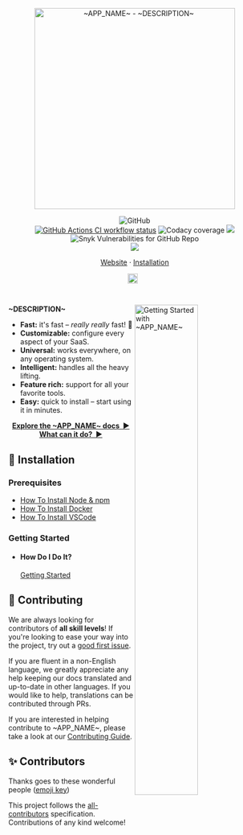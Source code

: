 <p align="center">
  <img
    width="400"
    src="https://raw.githubusercontent.com/~REPO~/master/resources/logo.png"
    alt="~APP_NAME~ - ~DESCRIPTION~"
  />
</p>

<p align="center">
<img alt="GitHub" src="https://img.shields.io/github/license/~REPO~?style=flat-square">
<br/>
  <a href="https://github.com/~REPO~/actions"
    ><img
      src="https://img.shields.io/github/workflow/status/~REPO~/CI/master?label=CI&style=flat-square"
      alt="GitHub Actions CI workflow status"
  /></a>
  <img alt="Codacy coverage" src="https://img.shields.io/codacy/coverage/~CODACY~?style=flat-square">
  <a href="https://www.codacy.com/gh/~REPO~/dashboard?utm_source=github.com&amp;utm_medium=referral&amp;utm_content=~REPO~&amp;utm_campaign=Badge_Grade"><img src="https://app.codacy.com/project/badge/Grade/~CODACY~"/></a>
  <img alt="Snyk Vulnerabilities for GitHub Repo" src="https://img.shields.io/snyk/vulnerabilities/github/~REPO~?style=flat-square">
  <br />
  <a href="~HOMEPAGE~chat"
    ><img src="https://img.shields.io/badge/slack-@~APP_NAME~-green.svg?logo=slack"></a>
</p>

<p align="center">
  <a href="~HOMEPAGE~">Website</a>
  ·
  <a href="#🚀-installation">Installation</a>
</p>

<p align="center">
  <a href="https://github.com/~REPO~/blob/master/README.md"
    ><img
      height="20"
      src="https://raw.githubusercontent.com/~REPO~/master/resources/flag-us.png"
      alt="English"
  /></a>
  &nbsp;
  <!--<a
    href="https://github.com/~REPO~/blob/master/docs/de-DE/guide/README.md"
    ><img
      height="20"
      src="https://raw.githubusercontent.com/~REPO~/master/resources/flag-de.png"
      alt="Deutsch"
  /></a>
  &nbsp;
  <a
    href="https://github.com/~REPO~/blob/master/docs/es-ES/guide/README.md"
    ><img
      height="20"
      src="https://raw.githubusercontent.com/~REPO~/master/resources/flag-es.png"
      alt="Español"
  /></a>
  &nbsp;
  <a
    href="https://github.com/~REPO~/blob/master/docs/fr-FR/guide/README.md"
    ><img
      height="20"
      src="https://raw.githubusercontent.com/~REPO~/master/resources/media/flag-fr.png"
      alt="Français"
  /></a>
  &nbsp;
  <a
    href="https://github.com/~REPO~/blob/master/docs/ja-JP/guide/README.md"
    ><img
      height="20"
      src="https://raw.githubusercontent.com/~REPO~/master/resources/flag-jp.png"
      alt="日本語"
  /></a>
  &nbsp;
    <a
    href="https://github.com/~REPO~/blob/master/docs/ko-KO/guide/README.md"
    ><img
      height="20"
      src="https://raw.githubusercontent.com/~REPO~/master/resources/flag-ko.png"
      alt="한국어"
  /></a>
  &nbsp;
  <a
    href="https://github.com/~REPO~/blob/master/docs/pt-BR/guide/README.md"
    ><img
      height="20"
      src="https://raw.githubusercontent.com/~REPO~/master/resources/flag-br.png"
      alt="Português do Brasil"
  /></a>
  &nbsp;
  <a
    href="https://github.com/~REPO~/blob/master/docs/ru-RU/guide/README.md"
    ><img
      height="20"
      src="https://raw.githubusercontent.com/~REPO~/master/resources/flag-ru.png"
      alt="Русский"
  /></a>
  &nbsp;
  <a
    href="https://github.com/~REPO~/blob/master/docs/vi-VN/guide/README.md"
    ><img
      height="20"
      src="https://raw.githubusercontent.com/~REPO~/master/resources/flag-vn.png"
      alt="Tiếng Việt"
  /></a>
  &nbsp;
  <a
    href="https://github.com/~REPO~/blob/master/docs/zh-CN/guide/README.md"
    ><img
      height="20"
      src="https://raw.githubusercontent.com/~REPO~/master/resources/flag-cn.png"
      alt="简体中文"
  /></a>
  &nbsp;
  <a
    href="https://github.com/~REPO~/blob/master/docs/zh-TW/guide/README.md"
    ><img
      height="20"
      src="https://raw.githubusercontent.com/~REPO~/master/resources/flag-tw.png"
      alt="繁體中文"
  /></a>-->
</p>

<h1></h1>

<img
  src="https://raw.githubusercontent.com/~REPO~/master/resources/demo.gif"
  alt="Getting Started with ~APP_NAME~"
  width="50%"
  align="right"
/>

**~DESCRIPTION~**

- **Fast:** it's fast – _really really_ fast! 🚀
- **Customizable:** configure every aspect of your SaaS.
- **Universal:** works everywhere, on any operating system.
- **Intelligent:** handles all the heavy lifting.
- **Feature rich:** support for all your favorite tools.
- **Easy:** quick to install – start using it in minutes.

<p align="center">
<a href="~HOMEPAGE~docs"><strong>Explore the ~APP_NAME~ docs&nbsp;&nbsp;▶</strong></a>
<br/>
<a href="~HOMEPAGE~"><strong>What can it do?&nbsp;&nbsp;▶</strong></a>
</p>

<a name="🚀-installation"></a>

## 🚀 Installation

### Prerequisites

- [How To Install Node & npm](https://nodejs.org/en/download/current/)
- [How To Install Docker](https://docs.docker.com/get-docker/)
- [How To Install VSCode](https://vscodium.com/#install)

### Getting Started

- #### How Do I Do It?

  [Getting Started](~HOMEPAGE~)

## 🤝 Contributing

We are always looking for contributors of **all skill levels**! If you're looking to ease your way into the project, try out a [good first issue](https://github.com/~REPO~/labels/🌱%20good%20first%20issue).

If you are fluent in a non-English language, we greatly appreciate any help keeping our docs translated and up-to-date in other languages. If you would like to help, translations can be contributed through PRs.

If you are interested in helping contribute to ~APP_NAME~, please take a look at our [Contributing Guide](https://github.com/~REPO~/blob/master/CONTRIBUTING.md).

## ✨ Contributors

Thanks goes to these wonderful people ([emoji key](https://allcontributors.org/docs/en/emoji-key))

<!-- ALL-CONTRIBUTORS-LIST:START - Do not remove or modify this section -->
<!-- ALL-CONTRIBUTORS-LIST:END -->

This project follows the [all-contributors](https://github.com/all-contributors/all-contributors) specification. Contributions of any kind welcome!
